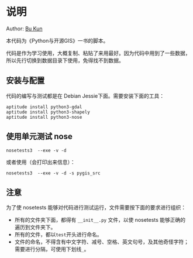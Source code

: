 # 说明

Author: [Bu Kun](http://www.osgeo.cn)

本代码为《Python与开源GIS》一书的脚本。

代码是作为学习使用，大概复制、粘贴了来用最好。因为代码中用到了一些数据，
所以先行切换到数据目录下使用，免得找不到数据。

## 安装与配置

代码的编写与测试都是在 Debian Jessie下面。需要安装下面的工具：

    aptitude install python3-gdal
    aptitude install python3-shapely
    aptitude install python3-nose


## 使用单元测试 nose


    nosetests3  --exe -v -d

或者使用（会打印出来信息）： 

    nosetests3  --exe -v -d -s pygis_src

## 注意
为了使 nosetests 能够对代码进行测试运行，文件需要按下面的要求进行组织：

* 所有的文件夹下面，都得有 `__init__.py` 文件，以使 nosetests 能够正确的遍历到文件夹下。
* 所有的文件，都以`test`开头进行命名。
* 文件的命名，不得含有中文字符、减号、空格、英文句号，及其他奇怪字符；需要进行分隔，可使用下划线`_`。
